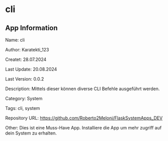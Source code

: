 # cli

## App Information

Name: cli

Author: Karatekti_123

Createt: 28.07.2024

Last Update: 20.08.2024

Last Version: 0.0.2

Description: Mittels dieser können diverse CLI Befehle ausgeführt werden.

Category: System

Tags: cli, system

Repository URL: https://github.com/Roberto2Meloni/FlaskSystemApps_DEV

Other: Dies ist eine Muss-Have App. Installiere die App um mehr zugriff auf dein System zu erhalten.
